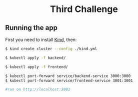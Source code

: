 <h1 align="center">Third Challenge</h1>

## Running the app

First you need to install [Kind](https://kind.sigs.k8s.io/), then:

```bash
$ kind create cluster --config ./kind.yml

$ kubectl apply -f backend/

$ kubectl apply -f frontend/

$ kubectl port-forward service/backend-service 3000:3000
$ kubectl port-forward service/frontend-service 3001:3001

#run on http://localhost:3001
```
